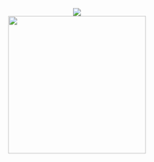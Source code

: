 <div align="center">
<img src="https://cdn.discordapp.com/attachments/561523819676696586/917107524119957534/imageonline-co-roundcorner_128x128.png">
</div>

<div align="center">
  <img src="https://lanyard-profile-readme.vercel.app/api/287218738242125826" height="280">
</div>

